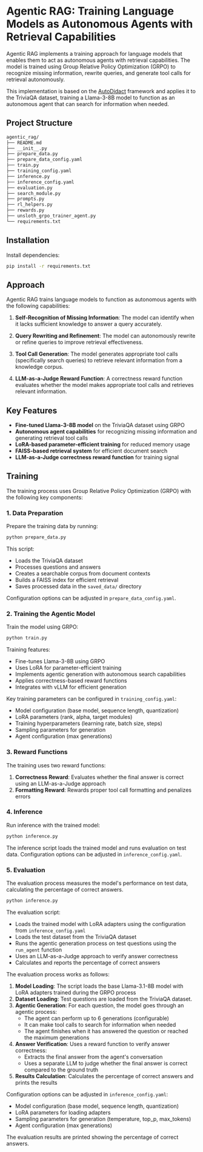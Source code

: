 # Agentic RAG: Training Language Models as Autonomous Agents with Retrieval Capabilities

Agentic RAG implements a training approach for language models that enables them to act as autonomous agents with retrieval capabilities. The model is trained using Group Relative Policy Optimization (GRPO) to recognize missing information, rewrite queries, and generate tool calls for retrieval autonomously.

This implementation is based on the [AutoDidact](https://github.com/dCaples/AutoDidact) framework and applies it to the TriviaQA dataset, training a Llama-3-8B model to function as an autonomous agent that can search for information when needed.

## Project Structure

```bash
agentic_rag/
├── README.md
├── __init__.py
├── prepare_data.py
├── prepare_data_config.yaml
├── train.py
├── training_config.yaml
├── inference.py
├── inference_config.yaml
├── evaluation.py
├── search_module.py
├── prompts.py
├── rl_helpers.py
├── rewards.py
├── unsloth_grpo_trainer_agent.py
└── requirements.txt
```

## Installation

Install dependencies:

```bash
pip install -r requirements.txt
```

## Approach

Agentic RAG trains language models to function as autonomous agents with the following capabilities:

1. **Self-Recognition of Missing Information**: The model can identify when it lacks sufficient knowledge to answer a query accurately.

2. **Query Rewriting and Refinement**: The model can autonomously rewrite or refine queries to improve retrieval effectiveness.

3. **Tool Call Generation**: The model generates appropriate tool calls (specifically search queries) to retrieve relevant information from a knowledge corpus.

4. **LLM-as-a-Judge Reward Function**: A correctness reward function evaluates whether the model makes appropriate tool calls and retrieves relevant information.

## Key Features

- **Fine-tuned Llama-3-8B model** on the TriviaQA dataset using GRPO
- **Autonomous agent capabilities** for recognizing missing information and generating retrieval tool calls
- **LoRA-based parameter-efficient training** for reduced memory usage
- **FAISS-based retrieval system** for efficient document search
- **LLM-as-a-Judge correctness reward function** for training signal

## Training

The training process uses Group Relative Policy Optimization (GRPO) with the following key components:

### 1. Data Preparation

Prepare the training data by running:

```bash
python prepare_data.py
```

This script:

- Loads the TriviaQA dataset
- Processes questions and answers
- Creates a searchable corpus from document contexts
- Builds a FAISS index for efficient retrieval
- Saves processed data in the `saved_data/` directory

Configuration options can be adjusted in `prepare_data_config.yaml`.

### 2. Training the Agentic Model

Train the model using GRPO:

```bash
python train.py
```

Training features:

- Fine-tunes Llama-3-8B using GRPO
- Uses LoRA for parameter-efficient training
- Implements agentic generation with autonomous search capabilities
- Applies correctness-based reward functions
- Integrates with vLLM for efficient generation

Key training parameters can be configured in `training_config.yaml`:

- Model configuration (base model, sequence length, quantization)
- LoRA parameters (rank, alpha, target modules)
- Training hyperparameters (learning rate, batch size, steps)
- Sampling parameters for generation
- Agent configuration (max generations)

### 3. Reward Functions

The training uses two reward functions:

1. **Correctness Reward**: Evaluates whether the final answer is correct using an LLM-as-a-Judge approach
2. **Formatting Reward**: Rewards proper tool call formatting and penalizes errors

### 4. Inference

Run inference with the trained model:

```bash
python inference.py
```

The inference script loads the trained model and runs evaluation on test data. Configuration options can be adjusted in `inference_config.yaml`.

### 5. Evaluation

The evaluation process measures the model's performance on test data, calculating the percentage of correct answers.

```bash
python inference.py
```

The evaluation script:

- Loads the trained model with LoRA adapters using the configuration from `inference_config.yaml`
- Loads the test dataset from the TriviaQA dataset
- Runs the agentic generation process on test questions using the `run_agent` function
- Uses an LLM-as-a-Judge approach to verify answer correctness
- Calculates and reports the percentage of correct answers

The evaluation process works as follows:

1. **Model Loading**: The script loads the base Llama-3.1-8B model with LoRA adapters trained during the GRPO process
2. **Dataset Loading**: Test questions are loaded from the TriviaQA dataset.
3. **Agentic Generation**: For each question, the model goes through an agentic process:
   - The agent can perform up to 6 generations (configurable)
   - It can make tool calls to search for information when needed
   - The agent finishes when it has answered the question or reached the maximum generations
4. **Answer Verification**: Uses a reward function to verify answer correctness:
   - Extracts the final answer from the agent's conversation
   - Uses a separate LLM to judge whether the final answer is correct compared to the ground truth
5. **Results Calculation**: Calculates the percentage of correct answers and prints the results

Configuration options can be adjusted in `inference_config.yaml`:

- Model configuration (base model, sequence length, quantization)
- LoRA parameters for loading adapters
- Sampling parameters for generation (temperature, top_p, max_tokens)
- Agent configuration (max generations)

The evaluation results are printed showing the percentage of correct answers.
